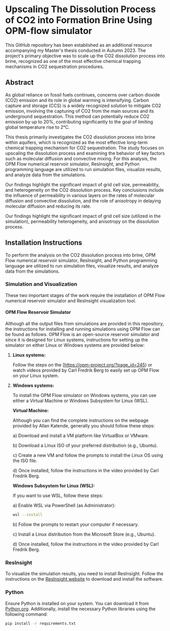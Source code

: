 # Upscaling The Dissolution Process of CO2 into Formation Brine Using OPM-flow simulator
This GitHub repository has been established as an additional resource accompanying my Master's thesis conducted in Autumn 2023. The project's primary objective was to scale up the CO2 dissolution process into brine, recognized as one of the most effective chemical trapping mechanisms in CO2 sequestration procedures.

## Abstract

As global reliance on fossil fuels continues, concerns over carbon dioxide (CO2) emission and its role in global warming is intensifying. Carbon capture and storage (CCS) is a widely recognized solution to mitigate CO2 emission, involving the capturing of CO2 from the main sources and its underground sequestration. This method can potentially reduce CO2 emission by up to 20%, contributing significantly to the goal of limiting global temperature rise to 2°C.

This thesis primarily investigates the CO2 dissolution process into brine within aquifers, which is recognized as the most effective long-term chemical trapping mechanism for CO2 sequestration. The study focuses on upscaling the dissolution process and examining the behavior of key factors such as molecular diffusion and convective mixing. For this analysis, the OPM Flow numerical reservoir simulator, ResInsight, and Python programming language are utilized to run simulation files, visualize results, and analyze data from the simulations.

Our findings highlight the significant impact of grid cell size, permeability, and heterogeneity on the CO2 dissolution process. Key conclusions include the influence of permeability in various layers on the rates of molecular diffusion and convective dissolution, and the role of anisotropy in delaying molecular diffusion and reducing its rate.

Our findings highlight the significant impact of grid cell size (utilized in the simulation), permeability heterogeneity, and anisotropy on the dissolution process.

## Installation Instructions

To perform the analysis on the CO2 dissolution process into brine, OPM Flow numerical reservoir simulator, ResInsight, and Python programming language are utilized to run simulation files, visualize results, and analyze data from the simulations.

### Simulation and Visualization

These two important stages of the work require the installation of OPM Flow numerical reservoir simulator and ResInsight visualization tool.

#### OPM Flow Reservoir Simulator

Although all the output files from simulations are provided in this repository, the instructions for installing and running simulations using OPM Flow can be found as follows. OPM Flow is an open-source reservoir simulator and since it is designed for Linux systems, instructions for setting up the simulator on either Linux or Windows systems are provided below:

1. **Linux systems:**

   Follow the steps on the [https://opm-project.org/?page_id=245) or watch videos provided by Carl Fredrik Berg to easily set up OPM Flow on your Linux system.

2. **Windows systems:**

   To install the OPM Flow simulator on Windows systems, you can use either a Virtual Machine or Windows Subsystem for Linux (WSL).

   **Virtual Machine:**

   Although you can find the complete instructions on the webpage provided by Allan Katende, generally you should follow these steps:

   a) Download and install a VM platform like VirtualBox or VMware.

   b) Download a Linux ISO of your preferred distribution (e.g., Ubuntu).

   c) Create a new VM and follow the prompts to install the Linux OS using the ISO file.

   d) Once installed, follow the instructions in the video provided by Carl Fredrik Berg.

   **Windows Subsystem for Linux (WSL):**

   If you want to use WSL, follow these steps:

   a) Enable WSL via PowerShell (as Administrator): 
      ```sh
      wsl --install
      ```

   b) Follow the prompts to restart your computer if necessary.

   c) Install a Linux distribution from the Microsoft Store (e.g., Ubuntu).

   d) Once installed, follow the instructions in the video provided by Carl Fredrik Berg.

### ResInsight

To visualize the simulation results, you need to install ResInsight. Follow the instructions on the [ResInsight website](https://resinsight.org/getting-started/download-and-install/windows-installation/) to download and install the software.

### Python

Ensure Python is installed on your system. You can download it from [Python.org](https://www.python.org/downloads/). Additionally, install the necessary Python libraries using the following command:
```sh
pip install -r requirements.txt
